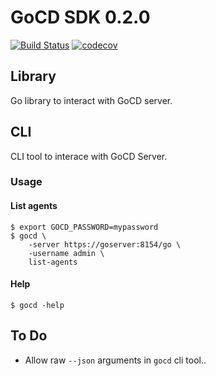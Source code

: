 # GoCD SDK 0.2.0

[![Build Status](https://travis-ci.org/drewsonne/gocdsdk.svg?branch=master)](https://travis-ci.org/drewsonne/gocdsdk)
[![codecov](https://codecov.io/gh/drewsonne/gocdsdk/branch/master/graph/badge.svg)](https://codecov.io/gh/drewsonne/gocdsdk)

## Library

Go library to interact with GoCD server.


## CLI

CLI tool to interace with GoCD Server.

### Usage

#### List agents

    $ export GOCD_PASSWORD=mypassword
    $ gocd \
        -server https://goserver:8154/go \
        -username admin \
        list-agents

#### Help

    $ gocd -help

## To Do

 - Allow raw `--json` arguments in `gocd` cli tool..